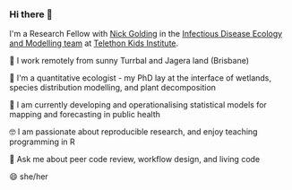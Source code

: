 ### Hi there 👋

I'm a Research Fellow with [Nick Golding](https://www.telethonkids.org.au/contact-us/our-people/g/nick-golding/) in the [Infectious Disease Ecology and Modelling team](https://www.telethonkids.org.au/our-research/brain-and-behaviour/child-health-analytics-research-program/infectious-disease-ecology-and-modelling/) at [Telethon Kids Institute](https://www.telethonkids.org.au/). 

📍 I work remotely from sunny Turrbal and Jagera land (Brisbane)

🌱 I'm a quantitative ecologist - my PhD lay at the interface of wetlands, species distribution modelling, and plant decomposition 

🦠 I am currently developing and operationalising statistical models for mapping and forecasting in public health

🤓 I am passionate about reproducible research, and enjoy teaching programming in R

💬 Ask me about peer code review, workflow design, and living code

😄 she/her
